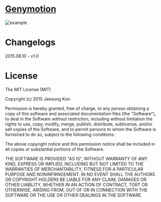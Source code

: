 # [Genymotion](https://raw.github.com/mrz1277/alfred-workflows/master/workflows/genymotion.alfredworkflow)

![example](https://raw.githubusercontent.com/mrz1277/alfred-workflows/master/screenshots/geny.png)

# Changelogs
2015.08.10 - v1.0

# License

The MIT License (MIT)

Copyright (c) 2015 Jaesung Koo

Permission is hereby granted, free of charge, to any person obtaining a copy of 
this software and associated documentation files (the "Software"), to deal in 
the Software without restriction, including without limitation the rights to 
use, copy, modify, merge, publish, distribute, sublicense, and/or sell copies of
the Software, and to permit persons to whom the Software is furnished to do so,
subject to the following conditions:

The above copyright notice and this permission notice shall be included in all
copies or substantial portions of the Software.

THE SOFTWARE IS PROVIDED "AS IS", WITHOUT WARRANTY OF ANY KIND, EXPRESS OR 
IMPLIED, INCLUDING BUT NOT LIMITED TO THE WARRANTIES OF MERCHANTABILITY, FITNESS
FOR A PARTICULAR PURPOSE AND NONINFRINGEMENT. IN NO EVENT SHALL THE AUTHORS OR 
COPYRIGHT HOLDERS BE LIABLE FOR ANY CLAIM, DAMAGES OR OTHER LIABILITY, WHETHER 
IN AN ACTION OF CONTRACT, TORT OR OTHERWISE, ARISING FROM, OUT OF OR IN 
CONNECTION WITH THE SOFTWARE OR THE USE OR OTHER DEALINGS IN THE SOFTWARE.